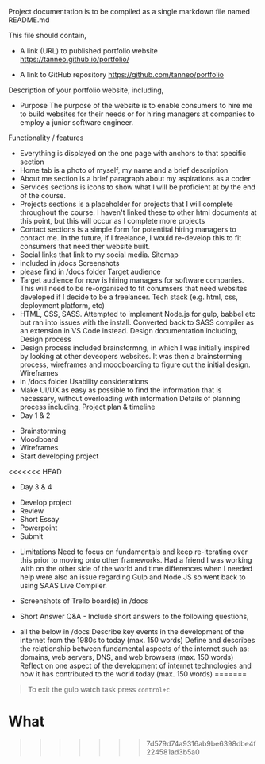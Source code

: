 

Project documentation is to be compiled as a single markdown file named README.md

This file should contain,

- A link (URL) to published portfolio website
https://tanneo.github.io/portfolio/

- A link to GitHub repository
https://github.com/tanneo/portfolio

Description of your portfolio website, including,
- Purpose
The purpose of the website is to enable consumers to hire me to build websites for their needs or for hiring managers at companies to employ a junior software engineer. 

Functionality / features
- Everything is displayed on the one page with anchors to that specific section
- Home tab is a photo of myself, my name and a brief description
- About me section is a brief paragraph about my aspirations as a coder
- Services sections is icons to show what I will be proficient at by the end of the course.
- Projects sections is a placeholder for projects that I will complete throughout the course. I haven't linked these to other html documents at this point, but this will occur as I complete more projects
- Contact sections is a simple form for potentital hiring managers to contact me. In the future, if I freelance, I would re-develop this to fit consumers that need ther website built. 
- Social links that link to my social media. 
Sitemap
- included in /docs
Screenshots
- please find in /docs folder
Target audience
- Target audience for now is hiring managers for software companies. This will need to be re-organised to fit conumsers that need websites developed if I decide to be a freelancer. 
Tech stack (e.g. html, css, deployment platform, etc)
- HTML, CSS, SASS. Attempted to implement Node.js for gulp, babbel etc but ran into issues with the install. Converted back to SASS compiler as an extension in VS Code instead. 
Design documentation including,
Design process
- Design process included brainstormng, in which I was initially inspired  by looking at other deveopers websites. It was then a brainstorming process, wireframes and moodboarding to figure out the initial design. 
Wireframes
- in /docs folder
Usability considerations
- Make UI/UX as easy as possible to find the information that is necessary, without overloading with information
Details of planning process including,
Project plan & timeline
- Day 1 & 2
 * Brainstorming
 * Moodboard
 * Wireframes
 * Start developing project

<<<<<<< HEAD
 - Day 3 & 4
 * Develop project
 * Review
 * Short Essay
 * Powerpoint 
 * Submit

 - Limitations
 Need to focus on fundamentals and keep re-iterating over this prior to moving onto other frameworks. Had a friend I was working with on the other side of the world and time differences when I needed help were also an issue regarding Gulp and Node.JS so went back to using SAAS Live Compiler.  

- Screenshots of Trello board(s)
in /docs 
- Short Answer Q&A - Include short answers to the following questions,
 * all the below in /docs
Describe key events in the development of the internet from the 1980s to today (max. 150 words)
Define and describes the relationship between fundamental aspects of the internet such as: domains, web servers, DNS, and web browsers (max. 150 words)
Reflect on one aspect of the development of internet technologies and how it has contributed to the world today (max. 150 words)
=======
> To exit the gulp watch task press `control+c`


# What
>>>>>>> 7d579d74a9316ab9be6398dbe4f224581ad3b5a0
